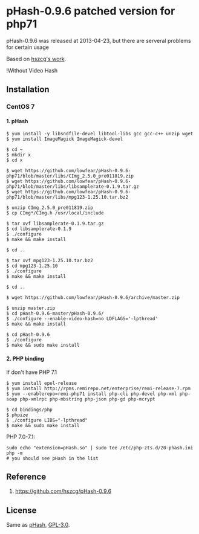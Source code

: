 # pHash-0.9.6 patched version for php71

pHash-0.9.6 was released at 2013-04-23, but there are serveral problems for certain usage

Based on [hszcg's work](https://github.com/hszcg/pHash-0.9.6).

!Without Video Hash

## Installation

### CentOS 7

#### 1. pHash

```
$ yum install -y libsndfile-devel libtool-libs gcc gcc-c++ unzip wget
$ yum install ImageMagick ImageMagick-devel
```

```
$ cd ~
$ mkdir x
$ cd x

$ wget https://github.com/lowfear/pHash-0.9.6-php71/blob/master/libs/CImg_2.5.0_pre011819.zip
$ wget https://github.com/lowfear/pHash-0.9.6-php71/blob/master/libs/libsamplerate-0.1.9.tar.gz
$ wget https://github.com/lowfear/pHash-0.9.6-php71/blob/master/libs/mpg123-1.25.10.tar.bz2

$ unzip CImg_2.5.0_pre011819.zip
$ cp CImg*/CImg.h /usr/local/include

$ tar xvf libsamplerate-0.1.9.tar.gz
$ cd libsamplerate-0.1.9
$ ./configure
$ make && make install

$ cd ..

$ tar xvf mpg123-1.25.10.tar.bz2
$ cd mpg123-1.25.10
$ ./configure
$ make && make install

$ cd ..

$ wget https://github.com/lowfear/pHash-0.9.6/archive/master.zip

$ unzip master.zip
$ cd pHash-0.9.6-master/pHash-0.9.6/
$ ./configure --enable-video-hash=no LDFLAGS='-lpthread'
$ make && make install
```

```
$ cd pHash-0.9.6
$ ./configure
$ make && sudo make install
```

#### 2. PHP binding

If don't have PHP 7.1

```
$ yum install epel-release
$ yum install http://rpms.remirepo.net/enterprise/remi-release-7.rpm
$ yum --enablerepo=remi-php71 install php-cli php-devel php-xml php-soap php-xmlrpc php-mbstring php-json php-gd php-mcrypt
```

```
$ cd bindings/php
$ phpize
$ ./configure LIBS="-lpthread"
$ make && sudo make install
```

PHP 7.0-7.1:
```
sudo echo "extension=pHash.so" | sudo tee /etc/php-zts.d/20-phash.ini
php -m
# you should see pHash in the list
```



## Reference

1. https://github.com/hszcg/pHash-0.9.6


## License

Same as [pHash](http://www.phash.org/), [GPL-3.0](http://www.gnu.org/licenses/gpl-3.0.html).
